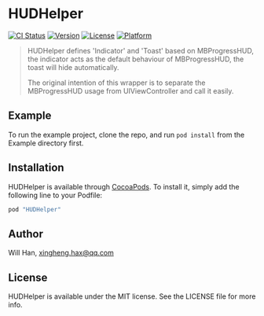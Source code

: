 # HUDHelper

[![CI Status](http://img.shields.io/travis/xingheng/HUDHelper.svg?style=flat)](https://travis-ci.org/xingheng/HUDHelper)
[![Version](https://img.shields.io/cocoapods/v/HUDHelper.svg?style=flat)](http://cocoapods.org/pods/HUDHelper)
[![License](https://img.shields.io/cocoapods/l/HUDHelper.svg?style=flat)](http://cocoapods.org/pods/HUDHelper)
[![Platform](https://img.shields.io/cocoapods/p/HUDHelper.svg?style=flat)](http://cocoapods.org/pods/HUDHelper)



> HUDHelper defines 'Indicator' and 'Toast' based on MBProgressHUD, the indicator acts as the default behaviour of MBProgressHUD, the toast will hide automatically.
>
> The original intention of this wrapper is to separate the MBProgressHUD usage from UIViewController and call it easily.

## Example

To run the example project, clone the repo, and run `pod install` from the Example directory first.

## Installation

HUDHelper is available through [CocoaPods](http://cocoapods.org). To install
it, simply add the following line to your Podfile:

```ruby
pod "HUDHelper"
```

## Author

Will Han, xingheng.hax@qq.com

## License

HUDHelper is available under the MIT license. See the LICENSE file for more info.
